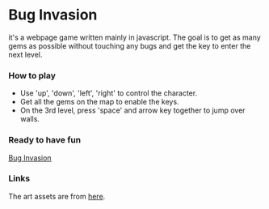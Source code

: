 # Bug Invasion

it's a webpage game written mainly in javascript. The goal is to get as many gems as possible without touching any bugs and get the key to enter the next level.


### How to play

 * Use 'up', 'down', 'left', 'right' to control the character.
 * Get all the gems on the map to enable the keys.
 * On the 3rd level, press 'space' and arrow key together to jump over walls.
### Ready to have fun

[Bug Invasion](https://jj1201.github.io/Bug-Invasion/)

### Links

The art assets are from [here](http://www.lostgarden.com/search/label/free%20game%20graphics).
